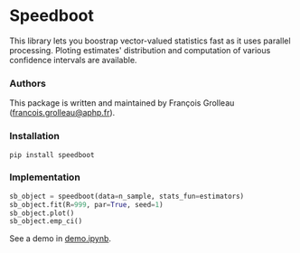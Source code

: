 # Speedboot
This library lets you boostrap vector-valued statistics fast as it uses parallel processing. Ploting estimates' distribution and computation of various confidence intervals are available. 

### Authors
This package is written and maintained by François Grolleau (francois.grolleau@aphp.fr).

### Installation
```
pip install speedboot
```

### Implementation
```python
sb_object = speedboot(data=n_sample, stats_fun=estimators)
sb_object.fit(R=999, par=True, seed=1)
sb_object.plot()
sb_object.emp_ci()
```
See a demo in <a href="https://github.com/fcgrolleau/speedboot/blob/main/speedboot/demo.ipynb">demo.ipynb</a>. 
